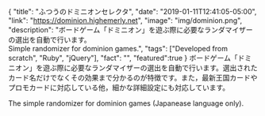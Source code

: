 {
  "title": "ふつうのドミニオンセレクタ",
  "date": "2019-01-11T12:41:05-05:00",
  "link": "https://dominion.highemerly.net",
  "image": "img/dominion.png",
  "description": "ボードゲーム「ドミニオン」を遊ぶ際に必要なランダマイザーの選出を自動で行います。<br>Simple randomizer for dominion games.",
  "tags": ["Developed from scratch", "Ruby", "jQuery"],
  "fact": "",
  "featured":true
}
ボードゲーム「ドミニオン」を遊ぶ際に必要なランダマイザーの選出を自動で行います。選出されたカード名だけでなくその効果まで分かるのが特徴です。また，最新王国カードやプロモカードに対応している他，細かな詳細設定にも対応しています。

The simple randomizer for dominion games (Japanease language only).
